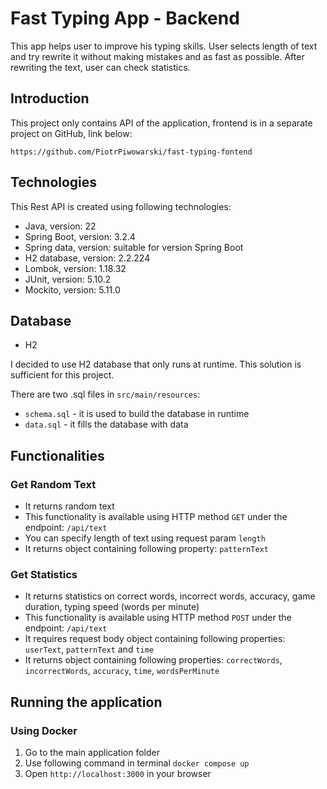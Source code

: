 # Fast Typing App - Backend
This app helps user to improve his typing skills. User selects length of text and try rewrite it without making mistakes
and as fast as possible. After rewriting the text, user can check statistics.

## Introduction
This project only contains API of the application, frontend is in a separate project on GitHub, link below:

`https://github.com/PiotrPiwowarski/fast-typing-fontend`

## Technologies
This Rest API is created using following technologies:
* Java, version: 22
* Spring Boot, version: 3.2.4
* Spring data, version: suitable for version Spring Boot
* H2 database, version: 2.2.224
* Lombok, version: 1.18.32
* JUnit, version: 5.10.2
* Mockito, version: 5.11.0

## Database
* H2

I decided to use H2 database that only runs at runtime. This solution is sufficient for this project.

There are two .sql files in `src/main/resources`:
* `schema.sql` - it is used to build the database in runtime
* `data.sql` - it fills the database with data

## Functionalities
### Get Random Text
* It returns random text
* This functionality is available using HTTP method `GET` under the endpoint: `/api/text`
* You can specify length of text using request param `length` 
* It returns object containing following property: `patternText` 

### Get Statistics
* It returns statistics on correct words, incorrect words, accuracy, game duration, typing speed (words per minute)
* This functionality is available using HTTP method `POST` under the endpoint: `/api/text`
* It requires request body object containing following properties:  `userText`, `patternText` and `time`
* It returns object containing following properties: `correctWords`, `incorrectWords`, `accuracy`, `time`, `wordsPerMinute`

## Running the application
### Using Docker
1. Go to the main application folder 
2. Use following command in terminal `docker compose up`
3. Open `http://localhost:3000` in your browser
